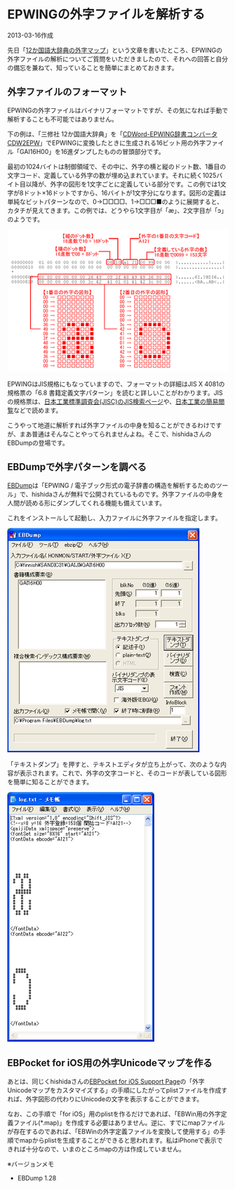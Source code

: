 # EPWINGの外字ファイルを解析する

2013-03-16作成

先日「[12か国語大辞典の外字マップ](20130224.md)」という文章を書いたところ、EPWINGの外字ファイルの解析についてご質問をいただきましたので、それへの回答と自分の備忘を兼ねて、知っていることを簡単にまとめておきます。

## 外字ファイルのフォーマット

EPWINGの外字ファイルはバイナリフォーマットですが、その気になれば手動で解析することも不可能ではありません。

下の例は、「三修社 12か国語大辞典」を「[CDWord-EPWING辞書コンバータ CDW2EPW](http://hp.vector.co.jp/authors/VA022273/dic/cdw2epw/)」でEPWINGに変換したときに生成される16ビット用の外字ファイル「GAI16H00」を16進ダンプしたものの冒頭部分です。

最初の1024バイトは制御領域で、その中に、外字の横と縦のドット数、1番目の文字コード、定義している外字の数が埋め込まれています。それに続く1025バイト目以降が、外字の図形を1文字ごとに定義している部分です。この例では1文字が8ドット×16ドットですから、16バイトが1文字分になります。図形の定義は単純なビットパターンなので、0→□□□□、1→□□□■のように展開すると、カタチが見えてきます。この例では、どうやら1文字目が「æ」、2文字目が「ɔ」のようです。

![img](img/20130316-001.png)

EPWINGはJIS規格にもなっていますので、フォーマットの詳細はJIS X 4081の規格票の「6.8 書籍定義文字パターン」を読むと詳しいことがわかります。JISの規格票は、[日本工業標準調査会(JISC)のJIS検索ページ](http://www.jisc.go.jp/app/JPS/JPSO0020.html)や、[日本工業の簡易閲覧](http://kikakurui.com/)などで読めます。

こうやって地道に解析すれば外字ファイルの中身を知ることができるわけですが、まあ普通はそんなことやってられませんよね。そこで、hishidaさんのEBDumpの登場です。

## EBDumpで外字パターンを調べる

[EBDump](http://www31.ocn.ne.jp/~h_ishida/EBDump.html)は「EPWING / 電子ブック形式の電子辞書の構造を解析するためのツール」で、hishidaさんが無料で公開されているものです。外字ファイルの中身を人間が読める形にダンプしてくれる機能も備えています。

これをインストールして起動し、入力ファイルに外字ファイルを指定します。

![img](img/20130316-002.png)

「テキストダンプ」を押すと、テキストエディタが立ち上がって、次のような内容が表示されます。これで、外字の文字コードと、そのコードが表している図形を簡単に知ることができます。

![img](img/20130316-003.png)

## EBPocket for iOS用の外字Unicodeマップを作る

あとは、同じくhishidaさんの[EBPocket for iOS Support Page](http://hishida.s271.xrea.com/manual/EBPocket_iPhone/web_gaiji.html)の「外字Unicodeマップをカスタマイズする」の手順にしたがってplistファイルを作成すれば、外字図形の代わりにUnicodeの文字を表示することができます。

なお、この手順で「for iOS」用のplistを作るだけであれば、「EBWin用の外字定義ファイル(*.map)」を作成する必要はありません。逆に、すでにmapファイルが存在するのであれば、「EBWinの外字定義ファイルを変換して使用する」の手順でmapからplistを生成することができると思われます。私はiPhoneで表示できれば十分なので、いまのところmapの方は作成していません。

※バージョンメモ

- EBDump 1.28
